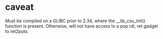# caveat

Must be compiled on a GLIBC prior to 2.34, where the __lib_csu_init() function is present.
Otherwise, will not have access to a pop rdi, ret gadget to ret2puts.
